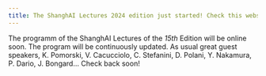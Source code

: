 ```yaml
---
title: The ShanghAI Lectures 2024 edition just started! Check this website for updates!
---
```


The programm of the ShanghAI Lectures of the _15th_ Edition will be online soon. The program will be continuously updated. 
As usual great guest speakers, K. Pomorski, V. Cacucciolo, C. Stefanini, D. Polani, Y. Nakamura, P. Dario, J. Bongard...
Check back soon!

